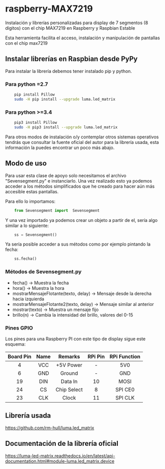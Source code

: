 # raspberry-MAX7219

Instalación y librerías personalizadas para display de 7 segmentos (8 dígitos) con el chip MAX7219 en Raspberry y Raspbian Estable

Esta herramienta facilita el acceso, instalación y manipulación de pantallas
con el chip max7219

## Instalar librerías en Raspbian desde PyPy
Para instalar la librería debemos tener instalado pip y python.

### Para python =2.7

```bash
    pip install Pillow
    sudo -H pip install --upgrade luma.led_matrix
```

### Para python >=3.4

```bash
    pip3 install Pillow
    sudo -H pip3 install --upgrade luma.led_matrix
```

Para otros modos de instalación o/y contemplar otros sistemas operativos
tendrás que consultar la fuente oficial del autor para la librería usada, esta
información la puedes encontrar un poco más abajo.


## Modo de uso

Para usar esta clase de apoyo solo necesitamos el archivo "Sevensegment.py" e
instanciarlo. Una vez realizado esto ya podemos acceder a los métodos
simplificados que he creado para hacer aún más accesible estas pantallas.

Para ello lo importamos:

```Python
    from Sevensegment import  Sevensegment
```

Y una vez importado ya podemos crear un objeto a partir de el, sería algo
similar a lo siguiente:

```Python
    ss = Sevensegment()
```

Ya sería posible acceder a sus métodos como por ejemplo pintando la fecha:
```Python
    ss.fecha()
```

### Métodos de Sevensegment.py

- fecha() → Muestra la fecha
- hora() → Muestra la hora
- mostrarMensajeFlotante(texto, delay) → Mensaje desde la derecha hacia
izquierda
- mostrarMensajeFlotante2(texto, delay) → Mensaje similar al anterior
- mostrar(texto) → Muestra un mensaje fijo
- brillo(n) → Cambia la intensidad del brillo, valores del 0-15


### Pines GPIO

Los pines para una Raspberry PI con este tipo de display sigue este esquema:

|   Board Pin  |     Name     |    Remarks   |    RPi Pin   | RPi Function |
| :----------: | :----------: | :----------: | :----------: | :----------: |
|      4       |     VCC      |   +5V Power  |      -       |     5V0      |
|      6       |     GND      |    Ground    |      -       |     GND      |
|      19      |     DIN      |    Data In   |      10      |    MOSI      |
|      24      |     CS       |  Chip Select |      8       |   SPI CE0    |
|      23      |     CLK      |     Clock    |      11      |   SPI CLK    |


## Librería usada

https://github.com/rm-hull/luma.led_matrix


## Documentación de la librería oficial

https://luma-led-matrix.readthedocs.io/en/latest/api-documentation.html#module-luma.led_matrix.device

